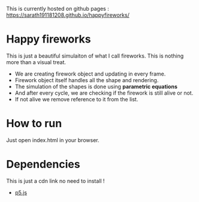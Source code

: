 This is currently hosted on github pages : https://sarath191181208.github.io/happyfireworks/

# Happy fireworks

This is just a beautiful simulaiton of what I call fireworks.
This is nothing more than a visual treat.

- We are creating firework object and updating in every frame.
- Firework object itself handles all the shape and rendering.
- The simulation of the shapes is done using **parametric equations**
- And after every cycle, we are checking if the firework is still alive or not.
- If not alive we remove reference to it from the list.

# How to run

Just open index.html in your browser.

# Dependencies

This is just a cdn link no need to install !

- [p5.js](https://p5js.org/)
